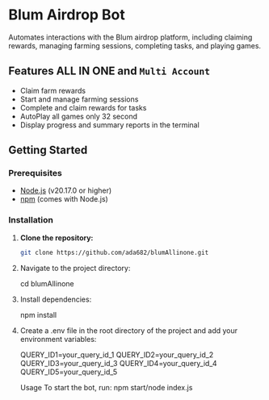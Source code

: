 # Blum Airdrop Bot

Automates interactions with the Blum airdrop platform, including claiming rewards, managing farming sessions, completing tasks, and playing games.

## Features ALL IN ONE and ```Multi Account```

- Claim farm rewards
- Start and manage farming sessions
- Complete and claim rewards for tasks
- AutoPlay all games only 32 second
- Display progress and summary reports in the terminal

## Getting Started

### Prerequisites

- [Node.js](https://nodejs.org/) (v20.17.0 or higher)
- [npm](https://www.npmjs.com/) (comes with Node.js)

### Installation

1. **Clone the repository:**

   ```bash
   git clone https://github.com/ada682/blumAllinone.git

2. Navigate to the project directory:

   cd blumAllinone

3. Install dependencies:

   npm install

4. Create a .env file in the root directory of the project and add your environment variables:

   QUERY_ID1=your_query_id_1
   QUERY_ID2=your_query_id_2
   QUERY_ID3=your_query_id_3
   QUERY_ID4=your_query_id_4
   QUERY_ID5=your_query_id_5

   Usage
To start the bot, run:
npm start/node index.js

